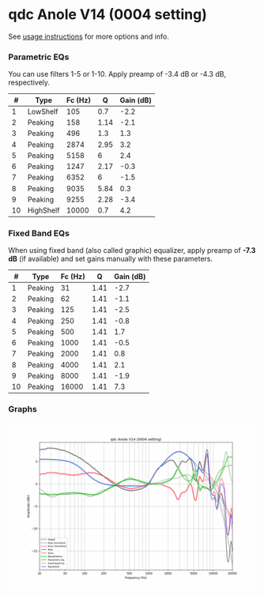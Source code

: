 # qdc Anole V14 (0004 setting)
See [usage instructions](https://github.com/jaakkopasanen/AutoEq#usage) for more options and info.

### Parametric EQs
You can use filters 1-5 or 1-10. Apply preamp of -3.4 dB or -4.3 dB, respectively.

|   # | Type      |   Fc (Hz) |    Q |   Gain (dB) |
|-----|-----------|-----------|------|-------------|
|   1 | LowShelf  |       105 | 0.7  |        -2.2 |
|   2 | Peaking   |       158 | 1.14 |        -2.1 |
|   3 | Peaking   |       496 | 1.3  |         1.3 |
|   4 | Peaking   |      2874 | 2.95 |         3.2 |
|   5 | Peaking   |      5158 | 6    |         2.4 |
|   6 | Peaking   |      1247 | 2.17 |        -0.3 |
|   7 | Peaking   |      6352 | 6    |        -1.5 |
|   8 | Peaking   |      9035 | 5.84 |         0.3 |
|   9 | Peaking   |      9255 | 2.28 |        -3.4 |
|  10 | HighShelf |     10000 | 0.7  |         4.2 |

### Fixed Band EQs
When using fixed band (also called graphic) equalizer, apply preamp of **-7.3 dB** (if available) and set gains manually with these parameters.

|   # | Type    |   Fc (Hz) |    Q |   Gain (dB) |
|-----|---------|-----------|------|-------------|
|   1 | Peaking |        31 | 1.41 |        -2.7 |
|   2 | Peaking |        62 | 1.41 |        -1.1 |
|   3 | Peaking |       125 | 1.41 |        -2.5 |
|   4 | Peaking |       250 | 1.41 |        -0.8 |
|   5 | Peaking |       500 | 1.41 |         1.7 |
|   6 | Peaking |      1000 | 1.41 |        -0.5 |
|   7 | Peaking |      2000 | 1.41 |         0.8 |
|   8 | Peaking |      4000 | 1.41 |         2.1 |
|   9 | Peaking |      8000 | 1.41 |        -1.9 |
|  10 | Peaking |     16000 | 1.41 |         7.3 |

### Graphs
![](./qdc%20Anole%20V14%20(0004%20setting).png)
